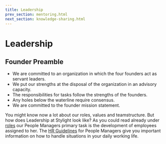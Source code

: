 ```yaml
---
title: Leadership
prev_section: mentoring.html
next_section: knowledge-sharing.html
---
```


# Leadership

## Founder Preamble

* We are committed to an organization in which the four founders act as servant leaders. 
* We put our strengths at the disposal of the organization in an advisory capacity. 
* The responsibilities for tasks follow the strengths of the founders. 
* Any holes below the waterline require consensus.
* We are committed to the founder mission statement.

You might know now a lot about our roles, values and teamstructure. But how does Leadership at Stylight look like? As you could read already under [roles](roles.html) our People Managers primary task is the development of employees assigned to her. The [HR Guidelines](https://drive.google.com/drive/u/0/folders/0BxykhaAxvQPrTFVUdlpZQXNneG8) for People Managers give you important information on how to handle situations in your daily working life. 

